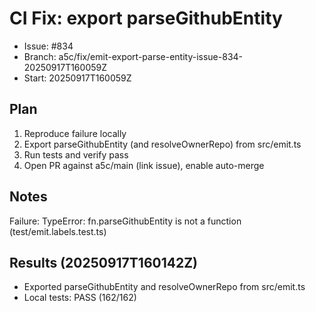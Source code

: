# CI Fix: export parseGithubEntity

- Issue: #834
- Branch: a5c/fix/emit-export-parse-entity-issue-834-20250917T160059Z
- Start: 20250917T160059Z

## Plan

1. Reproduce failure locally
2. Export parseGithubEntity (and resolveOwnerRepo) from src/emit.ts
3. Run tests and verify pass
4. Open PR against a5c/main (link issue), enable auto-merge

## Notes

Failure: TypeError: fn.parseGithubEntity is not a function (test/emit.labels.test.ts)

## Results (20250917T160142Z)

- Exported parseGithubEntity and resolveOwnerRepo from src/emit.ts
- Local tests: PASS (162/162)

